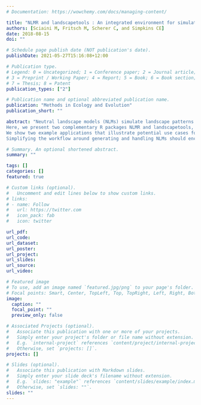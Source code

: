 ```yaml
---
# Documentation: https://wowchemy.com/docs/managing-content/

title: "NLMR and landscapetools : An integrated environment for simulating and modifying neutral landscape models in R"
authors: [Sciaini M, Fritsch M, Scherer C, and Simpkins CE]
date: 2018-08-15
doi: ""

# Schedule page publish date (NOT publication's date).
publishDate: 2021-05-27T15:16:08+12:00

# Publication type.
# Legend: 0 = Uncategorized; 1 = Conference paper; 2 = Journal article;
# 3 = Preprint / Working Paper; 4 = Report; 5 = Book; 6 = Book section;
# 7 = Thesis; 8 = Patent
publication_types: ["2"]

# Publication name and optional abbreviated publication name.
publication: "Methods in Ecology and Evolution"
publication_short: ""

abstract: "Neutral landscape models (NLMs) simulate landscape patterns based on theoretical distributions and can be used to systematically study the effect of landscape structure on ecological processes. NLMs are commonly used in landscape ecology to enhance the findings of field studies as well as in simulation studies to provide an underlying landscape. However, their creation so far has been limited to software that is platform dependent, does not allow a reproducible workflow or is not embedded in R, the prevailing programming language used by ecologists.
Here, we present two complementary R packages NLMR and landscapetools, that allow users to generate and manipulate NLMs in a single environment. They grant the simulation of the widest collection of NLMs found in any single piece of software thus far while allowing for easy manipulation in a self-contained and reproducible workflow. The combination of both packages should stimulate a wider usage of NLMs in ecology. NLMR is a comprehensive collection of algorithms with which to simulate NLMs. landscapetools provides a utility toolbox which facilitates an easy workflow with simulated neutral landscapes and other raster data.
We show two example applications that illustrate potential use cases for NLMR and landscapetools: First, an agent-based simulation study in which the effect of spatial structure on disease persistence was studied. The second example shows how increases in spatial scaling can introduce biases in calculated landscape metrics.
Simplifying the workflow around generating and handling NLMs should encourage an uptake in the usage of NLMs. NLMR and landscapetools are both generic frameworks that can be used in a variety of applications and are a further step to having a unified simulation environment in R for answering spatial research questions."

# Summary. An optional shortened abstract.
summary: ""

tags: []
categories: []
featured: true

# Custom links (optional).
#   Uncomment and edit lines below to show custom links.
# links:
# - name: Follow
#   url: https://twitter.com
#   icon_pack: fab
#   icon: twitter

url_pdf:
url_code:
url_dataset:
url_poster:
url_project:
url_slides:
url_source:
url_video:

# Featured image
# To use, add an image named `featured.jpg/png` to your page's folder. 
# Focal points: Smart, Center, TopLeft, Top, TopRight, Left, Right, BottomLeft, Bottom, BottomRight.
image:
  caption: ""
  focal_point: ""
  preview_only: false

# Associated Projects (optional).
#   Associate this publication with one or more of your projects.
#   Simply enter your project's folder or file name without extension.
#   E.g. `internal-project` references `content/project/internal-project/index.md`.
#   Otherwise, set `projects: []`.
projects: []

# Slides (optional).
#   Associate this publication with Markdown slides.
#   Simply enter your slide deck's filename without extension.
#   E.g. `slides: "example"` references `content/slides/example/index.md`.
#   Otherwise, set `slides: ""`.
slides: ""
---
```

